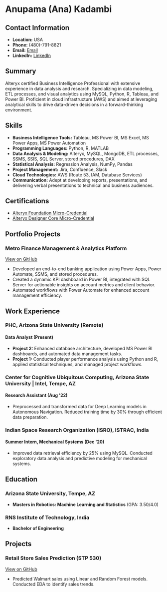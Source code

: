 # Anupama (Ana) Kadambi

## Contact Information
- **Location:** USA
- **Phone:** (480)-791-8821
- **Email:** [Email](kadambi.anupama@gmail.com)
- **LinkedIn:** [LinkedIn](www.linkedin.com/in/anupama-kadambi12)

## Summary
Alteryx certified Business Intelligence Professional with extensive experience in data analysis and research. Specializing in data modeling, ETL processes, and visual analytics using MySQL, Python, R, Tableau, and Power BI. Proficient in cloud infrastructure (AWS) and aimed at leveraging analytical skills to drive data-driven decisions in a forward-thinking environment.

## Skills
- **Business Intelligence Tools:** Tableau, MS Power BI, MS Excel, MS Power Apps, MS Power Automation
- **Programming Languages:** Python, R, MATLAB
- **Data Analysis & Modeling:** Alteryx, MySQL, MongoDB, ETL processes, SSMS, SSIS, SQL Server, stored procedures, DAX
- **Statistical Analysis:** Regression Analysis, NumPy, Pandas
- **Project Management:** Jira, Confluence, Slack
- **Cloud Technologies:** AWS (Route 53, IAM, Database Services)
- **Communication:** Adept at developing reports, presentations, and delivering verbal presentations to technical and business audiences.

## Certifications
- [Alteryx Foundation Micro-Credential](https://www.credly.com/badges/2c87437b-6d28-45d5-9abb-0c44e60bec9b/linked_in_profile)
- [Alteryx Designer Core Micro-Credential](https://www.credly.com/badges/0e95e9f4-170d-4d80-8030-b5259b3d0b1c/linked_in_profile)

## Portfolio Projects

### Metro Finance Management & Analytics Platform
[View on GitHub](https://github.com/akadambi12/Bank-Project-)
- Developed an end-to-end banking application using Power Apps, Power Automate, SSMS, and stored procedures.
- Created a dynamic KPI dashboard in Power BI, integrated with SQL Server for actionable insights on account metrics and client behavior.
- Automated workflows with Power Automate for enhanced account management efficiency.

## Work Experience

### PHC, Arizona State University (Remote)
#### Data Analyst (Present)
- **Project 2:** Enhanced database architecture, developed MS Power BI dashboards, and automated data management tasks.
- **Project 1:** Conducted player performance analysis using Python and R, applied statistical techniques, and managed project workflows.

### Center for Cognitive Ubiquitous Computing, Arizona State University | Intel, Tempe, AZ
#### Research Assistant (Aug '22)
- Preprocessed and transformed data for Deep Learning models in Autonomous Navigation. Reduced training time by 30% through efficient data preparation.

### Indian Space Research Organization (ISRO), ISTRAC, India
#### Summer Intern, Mechanical Systems (Dec '20)
- Improved data retrieval efficiency by 25% using MySQL. Conducted exploratory data analysis and predictive modeling for mechanical systems.

## Education

### Arizona State University, Tempe, AZ
- **Masters in Robotics: Machine Learning and Statistics** (GPA: 3.50/4.0)

### RNS Institute of Technology, India
- **Bachelor of Engineering**

## Projects

### Retail Store Sales Prediction (STP 530)
[View on GitHub](https://github.com/akadambi12/Data-Analyst-Portfolio-Anupama-Kadambi/tree/main)
- Predicted Walmart sales using Linear and Random Forest models. Conducted EDA to identify sales trends.
